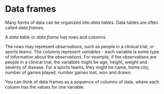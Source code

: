 # Data frames

Many forms of data can be organized into *data tables*.  Data tables are often called *data frames*.

A *data table* or *data frame* has rows and columns.

The rows may represent *observations*, such as people in
a clinical trial, or sports teams.  The columns represent
*variables* - each variable is some type of information about
the *observations*.  For example, if the observations are people
in a clinical trial, the variables might be age, height, weight
and severity of disease. For a sports teams, they might be name,
home city, number of games played, number games lost, won and
drawn.

You can think of data frames as a sequence of columns of data, where each column has the values for one variable.
